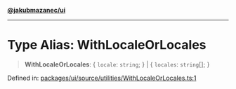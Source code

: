 [**@jakubmazanec/ui**](../README.md)

---

# Type Alias: WithLocaleOrLocales

> **WithLocaleOrLocales**: \{ `locale`: `string`; \} \| \{ `locales`: `string`[]; \}

Defined in:
[packages/ui/source/utilities/WithLocaleOrLocales.ts:1](https://github.com/jakubmazanec/tools/blob/40ba1fb8bbde716fbe797d7886fffe14521e098a/packages/ui/source/utilities/WithLocaleOrLocales.ts#L1)

